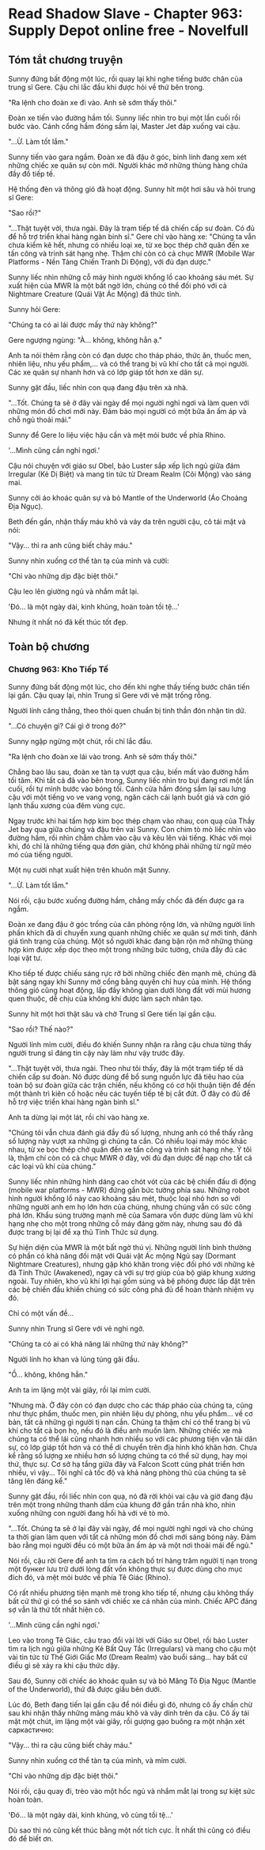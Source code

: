 # Read Shadow Slave - Chapter 963: Supply Depot online free - Novelfull

## Tóm tắt chương truyện

Sunny đứng bất động một lúc, rồi quay lại khi nghe tiếng bước chân của trung sĩ Gere. Cậu chỉ lắc đầu khi được hỏi về thứ bên trong.

"Ra lệnh cho đoàn xe đi vào. Anh sẽ sớm thấy thôi."

Đoàn xe tiến vào đường hầm tối. Sunny liếc nhìn tro bụi một lần cuối rồi bước vào. Cánh cổng hầm đóng sầm lại, Master Jet đáp xuống vai cậu.

"...Ừ. Làm tốt lắm."

Sunny tiến vào gara ngầm. Đoàn xe đã đậu ở góc, binh lính đang xem xét những chiếc xe quân sự còn mới. Người khác mở những thùng hàng chứa đầy đồ tiếp tế.

Hệ thống đèn và thông gió đã hoạt động. Sunny hít một hơi sâu và hỏi trung sĩ Gere:

"Sao rồi?"

"...Thật tuyệt vời, thưa ngài. Đây là trạm tiếp tế dã chiến cấp sư đoàn. Có đủ để hỗ trợ triển khai hàng ngàn binh sĩ." Gere chỉ vào hàng xe: "Chúng ta vẫn chưa kiểm kê hết, nhưng có nhiều loại xe, từ xe bọc thép chở quân đến xe tấn công và trinh sát hạng nhẹ. Thậm chí còn có cả chục MWR (Mobile War Platforms - Nền Tảng Chiến Tranh Di Động), với đủ đạn dược."

Sunny liếc nhìn những cỗ máy hình người khổng lồ cao khoảng sáu mét. Sự xuất hiện của MWR là một bất ngờ lớn, chúng có thể đối phó với cả Nightmare Creature (Quái Vật Ác Mộng) đã thức tỉnh.

Sunny hỏi Gere:

"Chúng ta có ai lái được mấy thứ này không?"

Gere ngượng ngùng: "À... không, không hẳn ạ."

Anh ta nói thêm rằng còn có đạn dược cho tháp pháo, thức ăn, thuốc men, nhiên liệu, nhu yếu phẩm,... và có thể trang bị vũ khí cho tất cả mọi người. Các xe quân sự nhanh hơn và có lớp giáp tốt hơn xe dân sự.

Sunny gật đầu, liếc nhìn con quạ đang đậu trên xà nhà.

"...Tốt. Chúng ta sẽ ở đây vài ngày để mọi người nghỉ ngơi và làm quen với những món đồ chơi mới này. Đảm bảo mọi người có một bữa ăn ấm áp và chỗ ngủ thoải mái."

Sunny để Gere lo liệu việc hậu cần và mệt mỏi bước về phía Rhino.

'...Mình cũng cần nghỉ ngơi.'

Cậu nói chuyện với giáo sư Obel, bảo Luster sắp xếp lịch ngủ giữa đám Irregular (Kẻ Dị Biệt) và mang tin tức từ Dream Realm (Cõi Mộng) vào sáng mai.

Sunny cởi áo khoác quân sự và bỏ Mantle of the Underworld (Áo Choàng Địa Ngục).

Beth đến gần, nhận thấy máu khô và vảy da trên người cậu, cô tái mặt và nói:

"Vậy... thì ra anh cũng biết chảy máu."

Sunny nhìn xuống cơ thể tàn tạ của mình và cười:

"Chỉ vào những dịp đặc biệt thôi."

Cậu leo lên giường ngủ và nhắm mắt lại.

'Đó... là một ngày dài, kinh khủng, hoàn toàn tồi tệ...'

Nhưng ít nhất nó đã kết thúc tốt đẹp.

## Toàn bộ chương

### Chương 963: Kho Tiếp Tế

Sunny đứng bất động một lúc, cho đến khi nghe thấy tiếng bước chân tiến lại gần. Cậu quay lại, nhìn Trung sĩ Gere với vẻ mặt trống rỗng.

Người lính căng thẳng, theo thói quen chuẩn bị tinh thần đón nhận tin dữ.

"...Có chuyện gì? Cái gì ở trong đó?"

Sunny ngập ngừng một chút, rồi chỉ lắc đầu.

"Ra lệnh cho đoàn xe lái vào trong. Anh sẽ sớm thấy thôi."

Chẳng bao lâu sau, đoàn xe tàn tạ vượt qua cậu, biến mất vào đường hầm tối tăm. Khi tất cả đã vào bên trong, Sunny liếc nhìn tro bụi đang rơi một lần cuối, rồi tự mình bước vào bóng tối. Cánh cửa hầm đóng sầm lại sau lưng cậu với một tiếng vo ve vang vọng, ngăn cách cái lạnh buốt giá và cơn gió lạnh thấu xương của đêm vùng cực.

Ngay trước khi hai tấm hợp kim bọc thép chạm vào nhau, con quạ của Thầy Jet bay qua giữa chúng và đậu trên vai Sunny. Con chim tò mò liếc nhìn vào đường hầm, rồi nhìn chằm chằm vào cậu và kêu lên vài tiếng. Khác với mọi khi, đó chỉ là những tiếng quạ đơn giản, chứ không phải những từ ngữ méo mó của tiếng người.

Một nụ cười nhạt xuất hiện trên khuôn mặt Sunny.

"...Ừ. Làm tốt lắm."

Nói rồi, cậu bước xuống đường hầm, chẳng mấy chốc đã đến được ga ra ngầm.

Đoàn xe đang đậu ở góc trống của căn phòng rộng lớn, và những người lính phấn khích đã di chuyển xung quanh những chiếc xe quân sự mới tinh, đánh giá tình trạng của chúng. Một số người khác đang bận rộn mở những thùng hợp kim được xếp dọc theo một trong những bức tường, chứa đầy đủ các loại vật tư.

Kho tiếp tế được chiếu sáng rực rỡ bởi những chiếc đèn mạnh mẽ, chúng đã bật sáng ngay khi Sunny mở cổng bằng quyền chỉ huy của mình. Hệ thống thông gió cũng hoạt động, lấp đầy không gian dưới lòng đất với mùi hương quen thuộc, dễ chịu của không khí được làm sạch nhân tạo.

Sunny hít một hơi thật sâu và chờ Trung sĩ Gere tiến lại gần cậu.

"Sao rồi? Thế nào?"

Người lính mỉm cười, điều đó khiến Sunny nhận ra rằng cậu chưa từng thấy người trung sĩ đáng tin cậy này làm như vậy trước đây.

"...Thật tuyệt vời, thưa ngài. Theo như tôi thấy, đây là một trạm tiếp tế dã chiến cấp sư đoàn. Nó được dùng để bổ sung nguồn lực đã tiêu hao của toàn bộ sư đoàn giữa các trận chiến, nếu không có cơ hội thuận tiện để đến một thành trì kiên cố hoặc nếu các tuyến tiếp tế bị cắt đứt. Ở đây có đủ để hỗ trợ việc triển khai hàng ngàn binh sĩ."

Anh ta dừng lại một lát, rồi chỉ vào hàng xe.

"Chúng tôi vẫn chưa đánh giá đầy đủ số lượng, nhưng anh có thể thấy rằng số lượng này vượt xa những gì chúng ta cần. Có nhiều loại máy móc khác nhau, từ xe bọc thép chở quân đến xe tấn công và trinh sát hạng nhẹ. Ý tôi là, thậm chí còn có cả chục MWR ở đây, với đủ đạn dược để nạp cho tất cả các loại vũ khí của chúng."

Sunny liếc nhìn những hình dáng cao chót vót của các bệ chiến đấu di động (mobile war platforms - MWR) đứng gần bức tường phía sau. Những robot hình người khổng lồ này cao khoảng sáu mét, thuộc loại nhỏ hơn so với những người anh em họ lớn hơn của chúng, nhưng chúng vẫn có sức công phá lớn. Khẩu súng trường mạnh mẽ của Samara vốn được dùng làm vũ khí hạng nhẹ cho một trong những cỗ máy đáng gờm này, nhưng sau đó đã được trang bị lại để xạ thủ Tỉnh Thức sử dụng.

Sự hiện diện của MWR là một bất ngờ thú vị. Những người lính bình thường có phần có khả năng đối mặt với Quái vật Ác mộng Ngủ say (Dormant Nightmare Creatures), nhưng gặp khó khăn trong việc đối phó với những kẻ đã Tỉnh Thức (Awakened), ngay cả với sự trợ giúp của bộ giáp khung xương ngoài. Tuy nhiên, kho vũ khí lợi hại gồm súng và bệ phóng được lắp đặt trên các bệ chiến đấu khiến chúng có sức công phá đủ để hoàn thành nhiệm vụ đó.

Chỉ có một vấn đề...

Sunny nhìn Trung sĩ Gere với vẻ nghi ngờ.

"Chúng ta có ai có khả năng lái những thứ này không?"

Người lính ho khan và lúng túng gãi đầu.

"Ồ... không, không hẳn."

Anh ta im lặng một vài giây, rồi lại mỉm cười.

"Nhưng mà. Ở đây còn có đạn dược cho các tháp pháo của chúng ta, cũng như thực phẩm, thuốc men, pin nhiên liệu dự phòng, nhu yếu phẩm... về cơ bản, tất cả những gì người tị nạn cần. Chúng ta thậm chí có thể trang bị vũ khí cho tất cả bọn họ, nếu đó là điều anh muốn làm. Những chiếc xe mà chúng ta có thể lái cũng nhanh hơn nhiều so với các phương tiện vận tải dân sự, có lớp giáp tốt hơn và có thể di chuyển trên địa hình khó khăn hơn. Chưa kể rằng số lượng xe nhiều hơn số lượng chúng ta có thể sử dụng, hay mọi thứ, thực sự. Cơ sở hạ tầng giữa đây và Falcon Scott cũng phát triển hơn nhiều, vì vậy... Tôi nghĩ cả tốc độ và khả năng phòng thủ của chúng ta sẽ tăng lên đáng kể."

Sunny gật đầu, rồi liếc nhìn con quạ, nó đã rời khỏi vai cậu và giờ đang đậu trên một trong những thanh dầm của khung đỡ gần trần nhà kho, nhìn xuống những con người đang hối hả với vẻ tò mò.

"...Tốt. Chúng ta sẽ ở lại đây vài ngày, để mọi người nghỉ ngơi và cho chúng ta thời gian làm quen với tất cả những món đồ chơi mới sáng bóng này. Đảm bảo rằng mọi người đều có một bữa ăn ấm áp và một nơi thoải mái để ngủ."

Nói rồi, cậu rời Gere để anh ta tìm ra cách bố trí hàng trăm người tị nạn trong một бункеr lưu trữ dưới lòng đất vốn không thực sự được dùng cho mục đích đó, và mệt mỏi bước về phía Tê Giác (Rhino).

Có rất nhiều phương tiện mạnh mẽ trong kho tiếp tế, nhưng cậu không thấy bất cứ thứ gì có thể so sánh với chiếc xe cá nhân của mình. Chiếc APC đáng sợ vẫn là thứ tốt nhất hiện có.

'...Mình cũng cần nghỉ ngơi.'

Leo vào trong Tê Giác, cậu trao đổi vài lời với Giáo sư Obel, rồi bảo Luster tìm ra lịch ngủ giữa những Kẻ Bất Quy Tắc (Irregulars) và mang cho cậu một vài tin tức từ Thế Giới Giấc Mơ (Dream Realm) vào buổi sáng... hay bất cứ điều gì sẽ xảy ra khi cậu thức dậy.

Sau đó, Sunny cởi chiếc áo khoác quân sự và bỏ Măng Tô Địa Ngục (Mantle of the Underworld), thứ đã được giấu bên dưới.

Lúc đó, Beth đang tiến lại gần cậu để nói điều gì đó, nhưng cô ấy chần chừ sau khi nhận thấy những mảng máu khô và vảy dính trên da cậu. Cô ấy tái mặt một chút, im lặng một vài giây, rồi gượng gạo buông ra một nhận xét саркастично:

"Vậy... thì ra cậu cũng biết chảy máu."

Sunny nhìn xuống cơ thể tàn tạ của mình, và mỉm cười.

"Chỉ vào những dịp đặc biệt thôi."

Nói rồi, cậu quay đi, trèo vào một hốc ngủ và nhắm mắt lại trong sự kiệt sức hoàn toàn.

'Đó... là một ngày dài, kinh khủng, vô cùng tồi tệ...'

Dù sao thì nó cũng kết thúc bằng một nốt tích cực. Ít nhất thì cũng có điều đó để biết ơn.